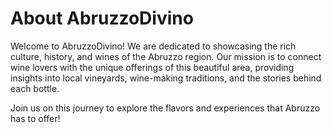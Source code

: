 # About AbruzzoDivino

Welcome to AbruzzoDivino! We are dedicated to showcasing the rich culture, history, and wines of the Abruzzo region. Our mission is to connect wine lovers with the unique offerings of this beautiful area, providing insights into local vineyards, wine-making traditions, and the stories behind each bottle.

Join us on this journey to explore the flavors and experiences that Abruzzo has to offer!